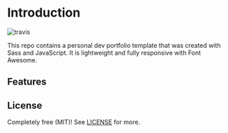 # Introduction

![travis](https://travis-ci.com/coolcode/meerkat-site.svg?branch=master)

This repo contains a personal dev portfolio template that was created with Sass and JavaScript. It is lightweight and fully responsive with Font Awesome.

## Features


## License

Completely free (MIT)! See [LICENSE](LICENSE) for more.
